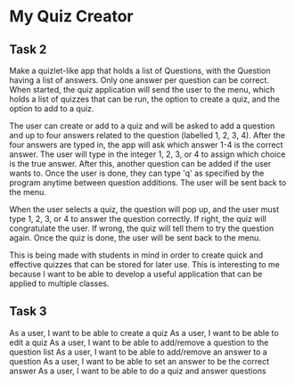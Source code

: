 # My Quiz Creator

## Task 2

Make a quizlet-like app that holds a list of Questions, with the Question having a list of answers. Only one answer per question can be correct. When started, the quiz application will send the user to the menu, which holds a list of quizzes that can be run, the option to create a quiz, and the option to add to a quiz.

The user can create or add to a quiz and will be asked to add a question and up to four answers related to the question (labelled 1, 2, 3, 4). After the four answers are typed in, the app will ask which answer 1-4 is the correct answer. The user will type in the integer 1, 2, 3, or 4 to assign which choice is the true answer. After this, another question can be added if the user wants to. Once the user is done, they can type 'q' as specified by the program anytime between question additions. The user will be sent back to the menu.

When the user selects a quiz, the question will pop up, and the user must type 1, 2, 3, or 4 to answer the question correctly. If right, the quiz will congratulate the user. If wrong, the quiz will tell them to try the question again. Once the quiz is done, the user will be sent back to the menu.

This is being made with students in mind in order to create quick and effective quizzes that can be stored for later use. This is interesting to me because I want to be able to develop a useful application that can be applied to multiple classes.

## Task 3

As a user, I want to be able to create a quiz
As a user, I want to be able to edit a quiz
As a user, I want to be able to add/remove a question to the question list
As a user, I want to be able to add/remove an answer to a question
As a user, I want to be able to set an answer to be the correct answer
As a user, I want to be able to do a quiz and answer questions

